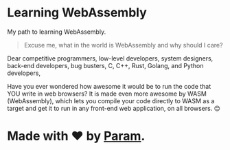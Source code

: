 # Learning WebAssembly
My path to learning WebAssembly.

> Excuse me, what in the world is WebAssembly and why
> should I care?

Dear competitive programmers, low-level developers, system
designers, back-end developers, bug busters, C, C++,
Rust, Golang, and Python developers,

Have you ever wondered how awesome it would be to run the
code that YOU write in web browsers? It is made even more
awesome by WASM (WebAssembly), which lets you compile your
code directly to WASM as a target and get it to run in any
front-end web application, on all browsers. 😊

# Made with ❤ by [Param](https://www.paramsid.com).